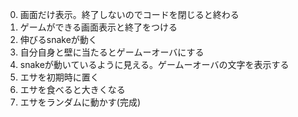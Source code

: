 0. 画面だけ表示。終了しないのでコードを閉じると終わる
1. ゲームができる画面表示と終了をつける
2. 伸びるsnakeが動く
3. 自分自身と壁に当たるとゲームーオーバにする
4. snakeが動いているように見える。ゲームーオーバの文字を表示する
5. エサを初期時に置く
6. エサを食べると大きくなる
7. エサをランダムに動かす(完成)
